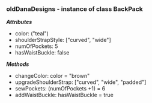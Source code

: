 ### oldDanaDesigns - instance of class BackPack

***Attributes***

 * color: ("teal")
 * shoulderStrapStyle: ["curved", "wide"]
 * numOfPockets: 5
 * hasWaistBuckle: false


***Methods***

 * changeColor: color = "brown"
 * upgradeShoulderStrap: ["curved", "wide", "padded"]
 * sewPockets: (numOfPockets +1) = 6
 * addWaistBuckle: hasWaistBuckle = true
